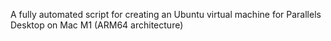 A fully automated script for creating an Ubuntu virtual machine for Parallels Desktop on Mac M1 (ARM64 architecture)
